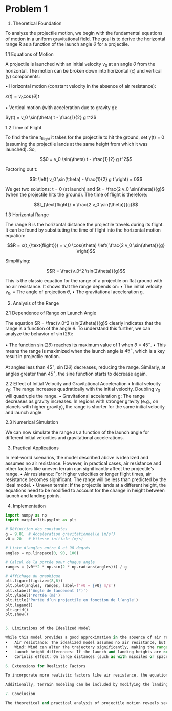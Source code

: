 # Problem 1
1. Theoretical Foundation

To analyze the projectile motion, we begin with the fundamental equations of motion in a uniform gravitational field. The goal is to derive the horizontal range R as a function of the launch angle $\theta$ for a projectile.

1.1 Equations of Motion

A projectile is launched with an initial velocity $v_0$ at an angle $\theta$ from the horizontal. The motion can be broken down into horizontal (x) and vertical (y) components:

•	Horizontal motion (constant velocity in the absence of air resistance):

$x(t) = v_0 \cos(\theta) t$



•	Vertical motion (with acceleration due to gravity g):

$y(t) = v_0 \sin(\theta) t - \frac{1}{2} g t^2$


1.2 Time of Flight

To find the time $t_{\text{flight}}$ it takes for the projectile to hit the ground, set y(t) = 0 (assuming the projectile lands at the same height from which it was launched). So,

$$0 = v_0 \sin(\theta) t - \frac{1}{2} g t^2$$

Factoring out t:

$$t \left( v_0 \sin(\theta) - \frac{1}{2} g t \right) = 0$$

We get two solutions: t = 0 (at launch) and $t = \frac{2 v_0 \sin(\theta)}{g}$ (when the projectile hits the ground). The time of flight is therefore:

$$t_{\text{flight}} = \frac{2 v_0 \sin(\theta)}{g}$$

1.3 Horizontal Range

The range R is the horizontal distance the projectile travels during its flight. It can be found by substituting the time of flight into the horizontal motion equation:

$$R = x(t_{\text{flight}}) = v_0 \cos(\theta) \left( \frac{2 v_0 \sin(\theta)}{g} \right)$$

Simplifying:

$$R = \frac{v_0^2 \sin(2\theta)}{g}$$

This is the classic equation for the range of a projectile on flat ground with no air resistance. It shows that the range depends on:
•	The initial velocity $v_0$,
•	The angle of projection $\theta$,
•	The gravitational acceleration g.

2. Analysis of the Range

2.1 Dependence of Range on Launch Angle

The equation $R = \frac{v_0^2 \sin(2\theta)}{g}$ clearly indicates that the range is a function of the angle $\theta$. 
To understand this further, we can analyze the behavior of $\sin(2\theta)$:

•	The function $\sin(2\theta)$ reaches its maximum value of 1 when $\theta$ = $45^\circ$.
•	This means the range is maximized when the launch angle is $45^\circ$, which is a key result in projectile motion.

At angles less than $45^\circ$, $\sin(2\theta)$ decreases, reducing the range. Similarly, at angles greater than $45^\circ$, the sine function starts to decrease again.

2.2 Effect of Initial Velocity and Gravitational Acceleration
•	Initial velocity $v_0$: The range increases quadratically with the initial velocity. Doubling $v_0$ will quadruple the range.
•	Gravitational acceleration g: The range decreases as gravity increases. In regions with stronger gravity (e.g., on planets with higher gravity), the range is shorter for the same initial velocity and launch angle.

2.3 Numerical Simulation

We can now simulate the range as a function of the launch angle for different initial velocities and gravitational accelerations.

3. Practical Applications

In real-world scenarios, the model described above is idealized and assumes no air resistance. However, in practical cases, air resistance and other factors like uneven terrain can significantly affect the projectile’s range.
•	Air resistance: For higher velocities or longer flight times, air resistance becomes significant. The range will be less than predicted by the ideal model.
•	Uneven terrain: If the projectile lands at a different height, the equations need to be modified to account for the change in height between launch and landing points.

4. Implementation

```python
import numpy as np
import matplotlib.pyplot as plt

# Définition des constantes
g = 9.81  # Accélération gravitationnelle (m/s²)
v0 = 20   # Vitesse initiale (m/s)

# Liste d'angles entre 0 et 90 degrés
angles = np.linspace(0, 90, 100)

# Calcul de la portée pour chaque angle
ranges = (v0**2 * np.sin(2 * np.radians(angles))) / g

# Affichage du graphique
plt.figure(figsize=(8,6))
plt.plot(angles, ranges, label=f'v0 = {v0} m/s')
plt.xlabel('Angle de lancement (°)')
plt.ylabel('Portée (m)')
plt.title('Portée d’un projectile en fonction de l’angle')
plt.legend()
plt.grid()
plt.show()


5. Limitations of the Idealized Model

While this model provides a good approximation in the absence of air resistance and for horizontal launch and landing points, there are several limitations:
•	Air resistance: The idealized model assumes no air resistance, but in reality, air resistance will reduce the range, especially at high velocities.
•	Wind: Wind can alter the trajectory significantly, making the range much harder to predict without considering wind speed and direction.
•	Launch height differences: If the launch and landing heights are not the same, the model needs modification to account for this difference in height.
•	Coriolis effect: On large distances (such as with missiles or space objects), the Coriolis effect may slightly alter the trajectory.

6. Extensions for Realistic Factors

To incorporate more realistic factors like air resistance, the equations of motion would need to include drag forces. The projectile motion equations would then become more complex and require numerical methods (such as solving differential equations) to compute the trajectory.

Additionally, terrain modeling can be included by modifying the landing condition y(t) = 0 to reflect the terrain profile.

7. Conclusion

The theoretical and practical analysis of projectile motion reveals several important insights, especially the relationship between launch angle and range. The model can be extended to real-world applications by incorporating additional factors like air resistance and uneven terrain. The Python simulation provides a powerful tool to visualize these relationships and can be extended further to model more complex situations.